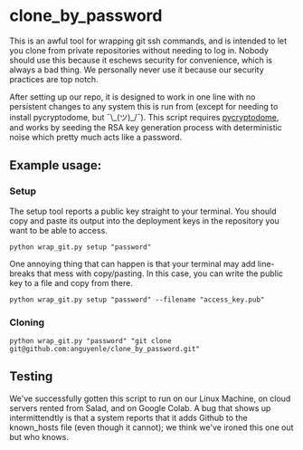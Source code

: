 # clone_by_password
This is an awful tool for wrapping git ssh commands, and is intended to let you clone from private repositories without needing to log in. Nobody should use this because it eschews security for convenience, which is always a bad thing. We personally never use it because our security practices are top notch.

After setting up our repo, it is designed to work in one line with no persistent changes to any system this is run from (except for needing to install pycryptodome, but ¯\\\_(ツ)_/¯). This script requires [pycryptodome](https://pycryptodome.readthedocs.io/en/latest/), and works by seeding the RSA key generation process with deterministic noise which pretty much acts like a password.

## Example usage:

### Setup
The setup tool reports a public key straight to your terminal. You should copy and paste its output into the deployment keys in the repository you want to be able to access.
```
python wrap_git.py setup "password"
```
One annoying thing that can happen is that your terminal may add line-breaks that mess with copy/pasting. In this case, you can write the public key to a file and copy from there.
```
python wrap_git.py setup "password" --filename "access_key.pub"
```
### Cloning
```
python wrap_git.py "password" "git clone git@github.com:anguyenle/clone_by_password.git"
```

## Testing
We've successfully gotten this script to run on our Linux Machine, on cloud servers rented from Salad, and on Google Colab. A bug that shows up intermittendtly is that a system reports that it adds Github to the known_hosts file (even though it cannot); we think we've ironed this one out but who knows.
